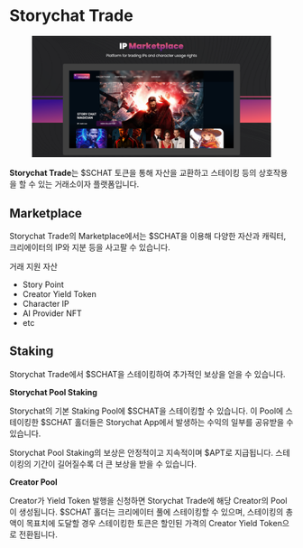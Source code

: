 # Storychat Trade

<figure><img src="../../.gitbook/assets/image (18).png" alt=""><figcaption></figcaption></figure>

**Storychat Trade**는 $SCHAT 토큰을 통해 자산을 교환하고 스테이킹 등의 상호작용을 할 수 있는 거래소이자 플랫폼입니다.



## Marketplace

Storychat Trade의 Marketplace에서는 $SCHAT을 이용해 다양한 자산과 캐릭터, 크리에이터의 IP와 지분 등을 사고팔 수 있습니다.

거래 지원 자산

* Story Point
* Creator Yield Token
* Character IP&#x20;
* AI Provider NFT
* etc



## Staking

Storychat Trade에서 $SCHAT을 스테이킹하여 추가적인 보상을 얻을 수 있습니다.



**Storychat Pool Staking**&#x20;

Storychat의 기본 Staking Pool에 $SCHAT을 스테이킹할 수 있습니다. 이 Pool에 스테이킹한 $SCHAT 홀더들은 Storychat App에서 발생하는 수익의 일부를 공유받을 수 있습니다.

Storychat Pool Staking의 보상은 안정적이고 지속적이며 $APT로 지급됩니다. 스테이킹의 기간이 길어질수록 더 큰 보상을 받을 수 있습니다.



**Creator Pool**&#x20;

Creator가 Yield Token 발행을 신청하면 Storychat Trade에 해당 Creator의 Pool이 생성됩니다. $SCHAT 홀더는 크리에이터 풀에 스테이킹할 수 있으며, 스테이킹의 총액이 목표치에 도달할 경우 스테이킹한 토큰은 할인된 가격의 Creator Yield Token으로 전환됩니다.
